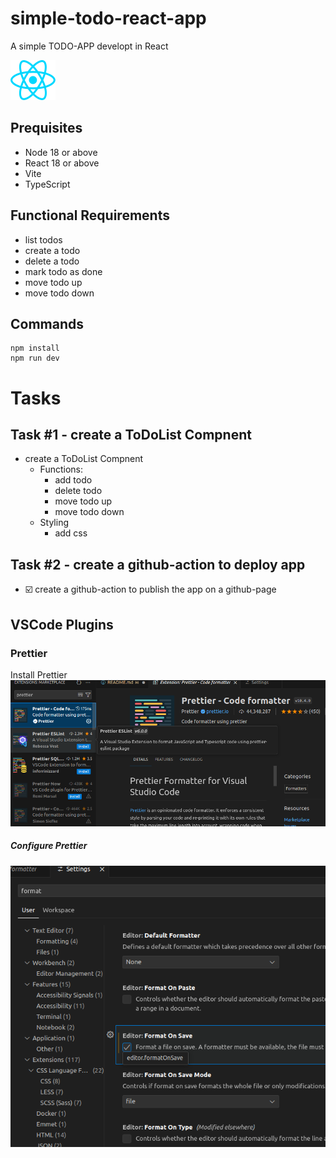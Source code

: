 # simple-todo-react-app
A simple TODO-APP developt in React

![](src/assets/react.svg)

## Prequisites
* Node 18 or above
* React 18 or above
* Vite
* TypeScript

## Functional Requirements
* list todos
* create a todo
* delete a todo
* mark todo as done
* move todo up
* move todo down

## Commands
```shell
npm install
npm run dev
```

# Tasks

## Task #1 - create a ToDoList Compnent
* create a ToDoList Compnent
  * Functions:
    * add todo
    * delete todo
    * move todo up
    * move todo down
  * Styling
    * add css

## Task #2 - create a github-action to deploy app
* ☑️ create a github-action to publish the app on a github-page

## VSCode Plugins

### Prettier
Install Prettier
![alt text](docs/prettier.png)

##### Configure Prettier
![](docs/FormatOnSave.png)